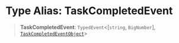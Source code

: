 # Type Alias: TaskCompletedEvent

> **TaskCompletedEvent**: `TypedEvent`\<\[`string`, `BigNumber`\], [`TaskCompletedEventObject`](../interfaces/TaskCompletedEventObject.md)\>
